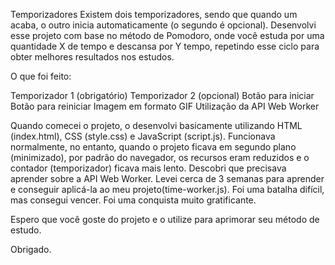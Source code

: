 Temporizadores
Existem dois temporizadores, sendo que quando um acaba, o outro inicia automaticamente (o segundo é opcional). Desenvolvi esse projeto com base no método de Pomodoro, onde você estuda por uma quantidade X de tempo e descansa por Y tempo, repetindo esse ciclo para obter melhores resultados nos estudos.

O que foi feito:

Temporizador 1 (obrigatório)
Temporizador 2 (opcional)
Botão para iniciar
Botão para reiniciar
Imagem em formato GIF
Utilização da API Web Worker

Quando comecei o projeto, o desenvolvi basicamente utilizando HTML (index.html), CSS (style.css) e JavaScript (script.js). Funcionava normalmente, no entanto, quando o projeto ficava em segundo plano (minimizado), por padrão do navegador, os recursos eram reduzidos e o contador (temporizador) ficava mais lento. 
Descobri que precisava aprender sobre a API Web Worker. Levei cerca de 3 semanas para aprender e conseguir aplicá-la ao meu projeto(time-worker.js). Foi uma batalha difícil, mas consegui vencer. Foi uma conquista muito gratificante.

Espero que você goste do projeto e o utilize para aprimorar seu método de estudo.

Obrigado.
